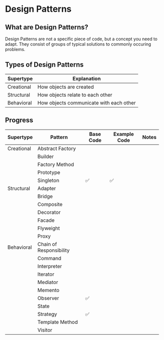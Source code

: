 # Design Patterns

## What are Design Patterns?

Design Patterns are not a specific piece of code, but a concept you need to adapt. They consist of groups of typical solutions to commonly occuring problems.

## Types of Design Patterns

| Supertype  | Explanation                             |
| ---------- | --------------------------------------- |
| Creational | How objects are created                 |
| Structural | How objects relate to each other        |
| Behavioral | How objects communicate with each other |

## Progress

| Supertype  | Pattern                 | Base Code | Example Code | Notes |
| ---------- | ----------------------- | --------- | ------------ | ----- |
| Creational | Abstract Factory        |           |              |       |
|            | Builder                 |           |              |       |
|            | Factory Method          |           |              |       |
|            | Prototype               |           |              |       |
|            | Singleton               | ✅        | ✅           |       |
| Structural | Adapter                 |           |              |       |
|            | Bridge                  |           |              |       |
|            | Composite               |           |              |       |
|            | Decorator               |           |              |       |
|            | Facade                  |           |              |       |
|            | Flyweight               |           |              |       |
|            | Proxy                   |           |              |       |
| Behavioral | Chain of Responsibility |           |              |       |
|            | Command                 |           |              |       |
|            | Interpreter             |           |              |       |
|            | Iterator                |           |              |       |
|            | Mediator                |           |              |       |
|            | Memento                 |           |              |       |
|            | Observer                | ✅        |              |       |
|            | State                   |           |              |       |
|            | Strategy                | ✅        |              |       |
|            | Template Method         |           |              |       |
|            | Visitor                 |           |              |       |

